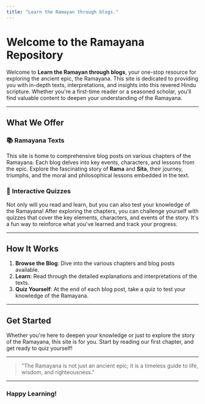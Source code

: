 ```yaml
---
title: "Learn the Ramayan through blogs."
---
```


# Welcome to the Ramayana Repository

Welcome to **Learn the Ramayan through blogs**, your one-stop resource for exploring the ancient epic, the Ramayana. This site is dedicated to providing you with in-depth texts, interpretations, and insights into this revered Hindu scripture. Whether you're a first-time reader or a seasoned scholar, you'll find valuable content to deepen your understanding of the Ramayana.

---

## What We Offer

### 📚 **Ramayana Texts**
This site is home to comprehensive blog posts on various chapters of the Ramayana. Each blog delves into key events, characters, and lessons from the epic. Explore the fascinating story of **Rama** and **Sita**, their journey, triumphs, and the moral and philosophical lessons embedded in the text.

### 🧠 **Interactive Quizzes**
Not only will you read and learn, but you can also test your knowledge of the Ramayana! After exploring the chapters, you can challenge yourself with quizzes that cover the key elements, characters, and events of the story. It's a fun way to reinforce what you've learned and track your progress.

---

## How It Works

1. **Browse the Blog**: Dive into the various chapters and blog posts available.
2. **Learn**: Read through the detailed explanations and interpretations of the texts.
3. **Quiz Yourself**: At the end of each blog post, take a quiz to test your knowledge of the Ramayana.

---

## Get Started

Whether you're here to deepen your knowledge or just to explore the story of the Ramayana, this site is for you. Start by reading our first chapter, and get ready to quiz yourself!

---

> "The Ramayana is not just an ancient epic; it is a timeless guide to life, wisdom, and righteousness."

---

### **Happy Learning!**
